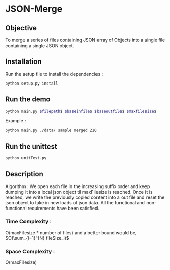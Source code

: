 # JSON-Merge

## Objective 
To merge a series of files containing JSON array of Objects into a single file containing a single JSON object. 

## Installation
Run the setup file to install the dependencies : 

```bash
python setup.py install
```

## Run the demo

```bash
python main.py $filepath$ $baseinfile$ $baseoutfile$ $maxfilesize$
```
Example : 
```bash 
python main.py ./data/ sample merged 210 
```

## Run the unittest 

```bash
python unitTest.py
```
## Description 

Algorithm : We open each file in the increasing suffix order and keep dumping it into a local json object til maxFilesize is reached. Once it is reached, we write the previously copied content into a out file and reset the json object to take in new loads of json data. 
All the functional and non-functional requirements have been satisfied. 

### Time Complexity : 

O(maxFilesize * number of files) and a better bound would be, $O(\sum_{i=1}^{N} fileSize_i)$

### Space Complexity : 

O(maxFilesize)

